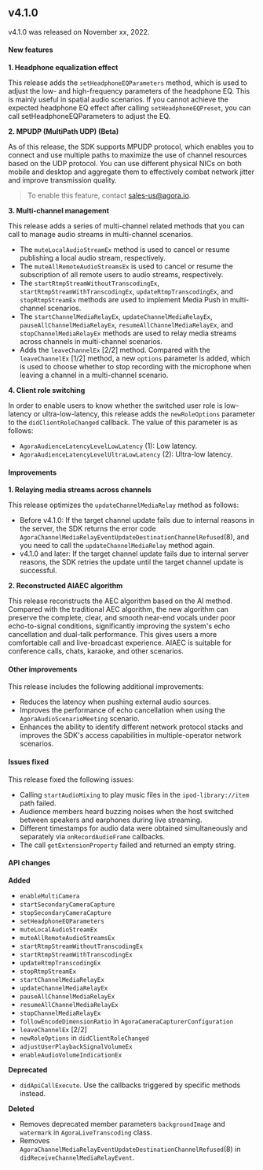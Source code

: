 ## v4.1.0

v4.1.0 was released on November xx, 2022.

#### New features

**1. Headphone equalization effect**

This release adds the `setHeadphoneEQParameters` method, which is used to adjust the low- and high-frequency parameters of the headphone EQ. This is mainly useful in spatial audio scenarios. If you cannot achieve the expected headphone EQ effect after calling `setHeadphoneEQPreset`, you can call setHeadphoneEQParameters to adjust the EQ.

**2. MPUDP (MultiPath UDP) (Beta)**

As of this release, the SDK supports MPUDP protocol, which enables you to connect and use multiple paths to maximize the use of channel resources based on the UDP protocol. You can use different physical NICs on both mobile and desktop and aggregate them to effectively combat network jitter and improve transmission quality.

> To enable this feature, contact [sales-us@agora.io](sales-us@agora.io).

**3. Multi-channel management**

This release adds a series of multi-channel related methods that you can call to manage audio streams in multi-channel scenarios.

- The `muteLocalAudioStreamEx` method is used to cancel or resume publishing a local audio stream, respectively.
- The `muteAllRemoteAudioStreamsEx` is used to cancel or resume the subscription of all remote users to audio streams, respectively.
- The `startRtmpStreamWithoutTranscodingEx`, `startRtmpStreamWithTranscodingEx`, `updateRtmpTranscodingEx`, and `stopRtmpStreamEx` methods are used to implement Media Push in multi-channel scenarios.
- The `startChannelMediaRelayEx`, `updateChannelMediaRelayEx`, `pauseAllChannelMediaRelayEx`, `resumeAllChannelMediaRelayEx`, and `stopChannelMediaRelayEx` methods are used to relay media streams across channels in multi-channel scenarios.
- Adds the `leaveChannelEx` [2/2] method. Compared with the `leaveChannelEx` [1/2] method, a new `options` parameter is added, which is used to choose whether to stop recording with the microphone when leaving a channel in a multi-channel scenario.

**4. Client role switching**

In order to enable users to know whether the switched user role is low-latency or ultra-low-latency, this release adds the `newRoleOptions` parameter to the `didClientRoleChanged` callback. The value of this parameter is as follows:

- `AgoraAudienceLatencyLevelLowLatency` (1): Low latency.
- `AgoraAudienceLatencyLevelUltraLowLatency` (2): Ultra-low latency.

#### Improvements 

**1. Relaying media streams across channels**

This release optimizes the `updateChannelMediaRelay` method as follows:

- Before v4.1.0: If the target channel update fails due to internal reasons in the server, the SDK returns the error code `AgoraChannelMediaRelayEventUpdateDestinationChannelRefused`(8), and you need to call the `updateChannelMediaRelay` method again.
- v4.1.0 and later: If the target channel update fails due to internal server reasons, the SDK retries the update until the target channel update is successful.

**2. Reconstructed AIAEC algorithm**

This release reconstructs the AEC algorithm based on the AI method. Compared with the traditional AEC algorithm, the new algorithm can preserve the complete, clear, and smooth near-end vocals under poor echo-to-signal conditions, significantly improving the system's echo cancellation and dual-talk performance. This gives users a more comfortable call and live-broadcast experience. AIAEC is suitable for conference calls, chats, karaoke, and other scenarios.

#### **Other improvements**

This release includes the following additional improvements:

- Reduces the latency when pushing external audio sources.
- Improves the performance of echo cancellation when using the `AgoraAudioScenarioMeeting` scenario.
- Enhances the ability to identify different network protocol stacks and improves the SDK's access capabilities in multiple-operator network scenarios.

#### **Issues fixed**

This release fixed the following issues:

- Calling `startAudioMixing` to play music files in the `ipod-library://item` path failed. 
- Audience members heard buzzing noises when the host switched between speakers and earphones during live streaming.
- Different timestamps for audio data were obtained simultaneously and separately via `onRecordAudioFrame` callbacks. 
- The call `getExtensionProperty` failed and returned an empty string. 

#### **API changes**

**Added**

- `enableMultiCamera`
- `startSecondaryCameraCapture`
- `stopSecondaryCameraCapture`
- `setHeadphoneEQParameters`
- `muteLocalAudioStreamEx`
- `muteAllRemoteAudioStreamsEx`
- `startRtmpStreamWithoutTranscodingEx`
- `startRtmpStreamWithTranscodingEx`
- `updateRtmpTranscodingEx`
- `stopRtmpStreamEx`
- `startChannelMediaRelayEx`
- `updateChannelMediaRelayEx`
- `pauseAllChannelMediaRelayEx`
- `resumeAllChannelMediaRelayEx`
- `stopChannelMediaRelayEx`
- `followEncodeDimensionRatio` in `AgoraCameraCapturerConfiguration`
- `leaveChannelEx` [2/2]
- `newRoleOptions` in `didClientRoleChanged` 
- `adjustUserPlaybackSignalVolumeEx`
- `enableAudioVolumeIndicationEx`

**Deprecated**

- `didApiCallExecute`. Use the callbacks triggered by specific methods instead.

**Deleted**

- Removes deprecated member parameters `backgroundImage` and `watermark` in `AgoraLiveTranscoding` class.
- Removes `AgoraChannelMediaRelayEventUpdateDestinationChannelRefused`(8) in `didReceiveChannelMediaRelayEvent`.